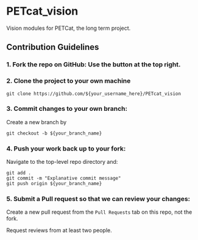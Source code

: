 # PETcat_vision

Vision modules for PETCat, the long term project.

## Contribution Guidelines

### 1. Fork the repo on GitHub: Use the button at the top right.

### 2. Clone the project to your own machine

``` git clone https://github.com/${your_username_here}/PETcat_vision ```

### 3. Commit changes to your own branch: 

Create a new branch by

``` git checkout -b ${your_branch_name} ```

### 4. Push your work back up to your fork: 

Navigate to the top-level repo directory and:
``` 
git add .
git commit -m "Explanative commit message"
git push origin ${your_branch_name} 
```
    
### 5. Submit a Pull request so that we can review your changes:

Create a new pull request from the `Pull Requests` tab on this repo, not the fork.

Request reviews from at least two people. 
  
